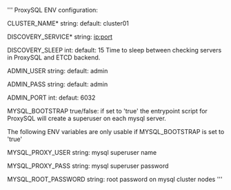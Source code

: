 '''
ProxySQL ENV configuration:

CLUSTER_NAME*	string:
<name of cluster to monitor>
default: cluster01

DISCOVERY_SERVICE*	string: 
<ip:port>

DISCOVERY_SLEEP		int:
<time in seconds>
default: 15
Time to sleep between checking servers in ProxySQL and ETCD backend.

ADMIN_USER		string:
<username>
default: admin

ADMIN_PASS		string:
<password>
default: admin

ADMIN_PORT		int:
<port>
defaut: 6032

MYSQL_BOOTSTRAP		true/false:
if set to 'true' the entrypoint script for ProxySQL will create a superuser on each mysql server.

The following ENV variables are only usable if MYSQL_BOOTSTRAP is set to 'true'

MYSQL_PROXY_USER	string:
<username>
mysql superuser name

MYSQL_PROXY_PASS	string:
<password>
mysql superuser password

MYSQL_ROOT_PASSWORD string:
<password>
root password on mysql cluster nodes
'''
